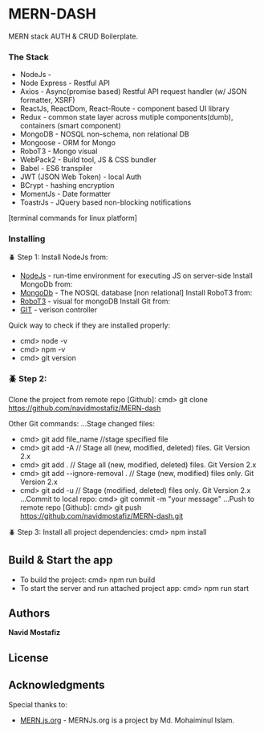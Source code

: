 # MERN-DASH
MERN stack AUTH & CRUD Boilerplate.

### The Stack
* NodeJs - 
* Node Express - Restful API
* Axios - Async(promise based) Restful API request handler (w/ JSON formatter, XSRF)
* ReactJs, ReactDom, React-Route - component based UI library
* Redux - common state layer across mutiple components(dumb), containers (smart component)
* MongoDB - NOSQL non-schema, non relational DB
* Mongoose - ORM for Mongo
* RoboT3 - Mongo visual
* WebPack2 - Build tool, JS & CSS bundler
* Babel - ES6 transpiler
* JWT (JSON Web Token) - local Auth
* BCrypt - hashing encryption
* MomentJs - Date formatter
* ToastrJs - JQuery based non-blocking notifications




[terminal commands for linux platform]

### Installing
:beetle: Step 1:
Install NodeJs from: 
* [NodeJs](https://nodejs.org/en/download/package-manager/#debian-and-ubuntu-based-linux-distributions) - run-time environment for executing JS on server-side
Install MongoDb from:
* [MongoDb](https://docs.mongodb.com/manual/tutorial/install-mongodb-on-ubuntu) - The NOSQL database [non relational]
Install RoboT3 from:
* [RoboT3](https://robomongo.org/download) - visual for mongoDB
Install Git from:
* [GIT](https://git-scm.com/downloads) - verison controller


Quick way to check if they are installed properly:
* cmd> node -v
* cmd> npm -v
* cmd> git version

### :beetle: Step 2:
Clone the project from remote repo [Github]: cmd> git clone https://github.com/navidmostafiz/MERN-dash

Other Git commands:
...Stage changed files:
* cmd> git add file_name //stage specified file
* cmd> git add -A // Stage all (new, modified, deleted) files. Git Version 2.x
* cmd> git add .  // Stage all (new, modified, deleted) files. Git Version 2.x
* cmd> git add --ignore-removal . // Stage (new, modified) files only. Git Version 2.x
* cmd> git add -u // Stage (modified, deleted) files only. Git Version 2.x
...Commit to local repo: cmd> git commit -m "your message"
...Push to remote repo [Github]: cmd> git push https://github.com/navidmostafiz/MERN-dash.git

:beetle: Step 3:
Install all project dependencies: cmd> npm install

## Build & Start the app
* To build the project: cmd> npm run build
* To start the server and run attached project app: cmd> npm run start


## Authors
**Navid Mostafiz**

## License

## Acknowledgments
 
 Special thanks to:
* [MERN.js.org](https://mern.js.org) - MERNJs.org is a project by Md. Mohaiminul Islam.